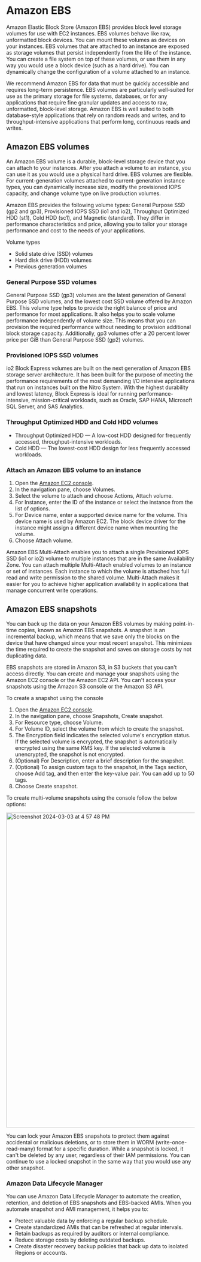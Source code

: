 # Amazon EBS
Amazon Elastic Block Store (Amazon EBS) provides block level storage volumes for use with EC2 instances. EBS volumes behave like raw, unformatted block devices. You can mount these volumes as devices on your instances. EBS volumes that are attached to an instance are exposed as storage volumes that persist independently from the life of the instance. You can create a file system on top of these volumes, or use them in any way you would use a block device (such as a hard drive). You can dynamically change the configuration of a volume attached to an instance.

We recommend Amazon EBS for data that must be quickly accessible and requires long-term persistence. EBS volumes are particularly well-suited for use as the primary storage for file systems, databases, or for any applications that require fine granular updates and access to raw, unformatted, block-level storage. Amazon EBS is well suited to both database-style applications that rely on random reads and writes, and to throughput-intensive applications that perform long, continuous reads and writes.

## Amazon EBS volumes
An Amazon EBS volume is a durable, block-level storage device that you can attach to your instances. After you attach a volume to an instance, you can use it as you would use a physical hard drive. EBS volumes are flexible. For current-generation volumes attached to current-generation instance types, you can dynamically increase size, modify the provisioned IOPS capacity, and change volume type on live production volumes.

Amazon EBS provides the following volume types: General Purpose SSD (gp2 and gp3), Provisioned IOPS SSD (io1 and io2), Throughput Optimized HDD (st1), Cold HDD (sc1), and Magnetic (standard). They differ in performance characteristics and price, allowing you to tailor your storage performance and cost to the needs of your applications. 

Volume types

* Solid state drive (SSD) volumes
* Hard disk drive (HDD) volumes
* Previous generation volumes

### General Purpose SSD volumes
General Purpose SSD (gp3) volumes are the latest generation of General Purpose SSD volumes, and the lowest cost SSD volume offered by Amazon EBS. This volume type helps to provide the right balance of price and performance for most applications. It also helps you to scale volume performance independently of volume size. This means that you can provision the required performance without needing to provision additional block storage capacity. Additionally, gp3 volumes offer a 20 percent lower price per GiB than General Purpose SSD (gp2) volumes.

### Provisioned IOPS SSD volumes
io2 Block Express volumes are built on the next generation of Amazon EBS storage server architecture. It has been built for the purpose of meeting the performance requirements of the most demanding I/O intensive applications that run on instances built on the Nitro System. With the highest durability and lowest latency, Block Express is ideal for running performance-intensive, mission-critical workloads, such as Oracle, SAP HANA, Microsoft SQL Server, and SAS Analytics.

### Throughput Optimized HDD and Cold HDD volumes
* Throughput Optimized HDD — A low-cost HDD designed for frequently accessed, throughput-intensive workloads.
* Cold HDD — The lowest-cost HDD design for less frequently accessed workloads.

### Attach an Amazon EBS volume to an instance
1. Open the [Amazon EC2 console](https://console.aws.amazon.com/ec2/).
2. In the navigation pane, choose Volumes.
3. Select the volume to attach and choose Actions, Attach volume.
4. For Instance, enter the ID of the instance or select the instance from the list of options.
5. For Device name, enter a supported device name for the volume. This device name is used by Amazon EC2. The block device driver for the instance might assign a different device name when mounting the volume.
6. Choose Attach volume.

Amazon EBS Multi-Attach enables you to attach a single Provisioned IOPS SSD (io1 or io2) volume to multiple instances that are in the same Availability Zone. You can attach multiple Multi-Attach enabled volumes to an instance or set of instances. Each instance to which the volume is attached has full read and write permission to the shared volume. Multi-Attach makes it easier for you to achieve higher application availability in applications that manage concurrent write operations.


## Amazon EBS snapshots
You can back up the data on your Amazon EBS volumes by making point-in-time copies, known as Amazon EBS snapshots. A snapshot is an incremental backup, which means that we save only the blocks on the device that have changed since your most recent snapshot. This minimizes the time required to create the snapshot and saves on storage costs by not duplicating data.

EBS snapshots are stored in Amazon S3, in S3 buckets that you can't access directly. You can create and manage your snapshots using the Amazon EC2 console or the Amazon EC2 API. You can't access your snapshots using the Amazon S3 console or the Amazon S3 API.

To create a snapshot using the console
1. Open the [Amazon EC2 console](https://console.aws.amazon.com/ec2/).
2. In the navigation pane, choose Snapshots, Create snapshot.
3. For Resource type, choose Volume.
4. For Volume ID, select the volume from which to create the snapshot.
5. The Encryption field indicates the selected volume's encryption status. If the selected volume is encrypted, the snapshot is automatically encrypted using the same KMS key. If the selected volume is unencrypted, the snapshot is not encrypted.
6. (Optional) For Description, enter a brief description for the snapshot.
7. (Optional) To assign custom tags to the snapshot, in the Tags section, choose Add tag, and then enter the key-value pair. You can add up to 50 tags.
8. Choose Create snapshot.

To create multi-volume snapshots using the console follow the below options:

<img width="839" alt="Screenshot 2024-03-03 at 4 57 48 PM" src="https://github.com/ankitakotadiya/Data-Engineering-ML/assets/27961132/3673c1e8-2602-4993-a2ac-463c8afa66f9">

You can lock your Amazon EBS snapshots to protect them against accidental or malicious deletions, or to store them in WORM (write-once-read-many) format for a specific duration. While a snapshot is locked, it can't be deleted by any user, regardless of their IAM permissions. You can continue to use a locked snapshot in the same way that you would use any other snapshot.

### Amazon Data Lifecycle Manager
You can use Amazon Data Lifecycle Manager to automate the creation, retention, and deletion of EBS snapshots and EBS-backed AMIs. When you automate snapshot and AMI management, it helps you to:

* Protect valuable data by enforcing a regular backup schedule.
* Create standardized AMIs that can be refreshed at regular intervals.
* Retain backups as required by auditors or internal compliance.
* Reduce storage costs by deleting outdated backups.
* Create disaster recovery backup policies that back up data to isolated Regions or accounts.








